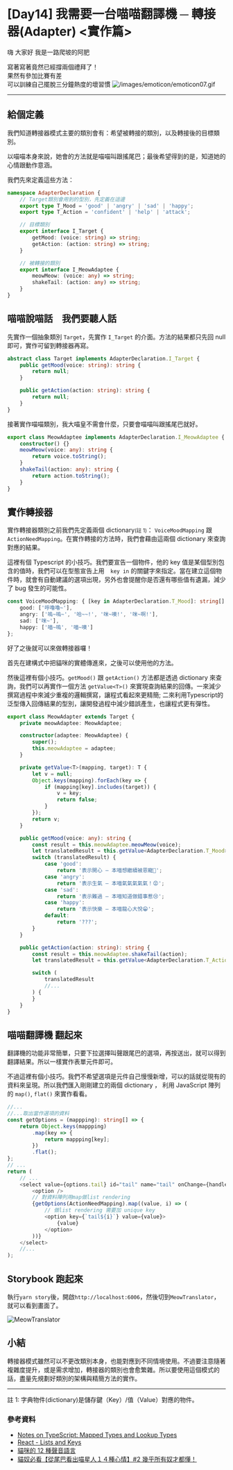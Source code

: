 # [Day14] 我需要一台喵喵翻譯機 ─ 轉接器(Adapter) <實作篇>

嗨 大家好 我是一路爬坡的阿肥

寫著寫著竟然已經撐兩個禮拜了！  
果然有參加比賽有差  
可以訓練自己擺脫三分鐘熱度的壞習慣 ![/images/emoticon/emoticon07.gif](/images/emoticon/emoticon07.gif)

---

## 給個定義

我們知道轉接器模式主要的類別會有：希望被轉接的類別，以及轉接後的目標類別。

以喵喵本身來說，她會的方法就是喵喵叫跟搖尾巴；最後希望得到的是，知道她的心情跟動作意涵。

我們先來定義這些方法：

```typescript
namespace AdapterDeclaration {
    // Target類別會用到的型別，先定義在這邊
    export type T_Mood = 'good' | 'angry' | 'sad' | 'happy';
    export type T_Action = 'confident' | 'help' | 'attack';

    // 目標類別
    export interface I_Target {
        getMood: (voice: string) => string;
        getAction: (action: string) => string;
    }

    // 被轉接的類別
    export interface I_MeowAdaptee {
        meowMeow: (voice: any) => string;
        shakeTail: (action: any) => string;
    }
}
```

## 喵喵說喵話　我們要聽人話

先實作一個抽象類別 `Target`，先實作 `I_Target` 的介面。方法的結果都只先回 null 即可，實作可留到轉接器再寫。

```typescript
abstract class Target implements AdapterDeclaration.I_Target {
    public getMood(voice: string): string {
        return null;
    }

    public getAction(action: string): string {
        return null;
    }
}
```

接著實作喵喵類別，我大喵皇不需會什麼，只要會喵喵叫跟搖尾巴就好。

```typescript
export class MeowAdaptee implements AdapterDeclaration.I_MeowAdaptee {
    constructor() {}
    meowMeow(voice: any): string {
        return voice.toString();
    }
    shakeTail(action: any): string {
        return action.toString();
    }
}
```

## 實作轉接器

實作轉接器類別之前我們先定義兩個 dictionary<small>(註 1)</small>： `VoiceMoodMapping` 跟 `ActionNeedMapping`。在實作轉接的方法時，我們會藉由這兩個 dictionary 來查詢對應的結果。

這裡有個 Typescript 的小技巧。我們要宣告一個物件，他的 key 值是某個型別包含的值時，我們可以在型態宣告上用　`key in` 的關鍵字來指定。當在建立這個物件時，就會有自動建議的選項出現，另外也會提醒你是否還有哪些值有遺漏，減少了 bug 發生的可能性。

```typescript
const VoiceMoodMapping: { [key in AdapterDeclaration.T_Mood]: string[] } = {
    good: ['呼嚕嚕~'],
    angry: ['嗚~嗚~', '哈~~!', '咪~噢!', '咪~啊!'],
    sad: ['咪~'],
    happy: ['喵~嗚', '喵~噢']
};
```

好了之後就可以來做轉接器囉！

首先在建構式中把貓咪的實體傳進來，之後可以使用他的方法。

然後這裡有個小技巧。`getMood()` 跟 `getAction()` 方法都是透過 dictionary 來查詢，我們可以再實作一個方法 `getValue<T>()` 來實現查詢結果的回傳。一來減少撰寫過程中來減少重複的邏輯撰寫，讓程式看起來更精簡; 二來利用Typescript的泛型傳入回傳結果的型別，讓開發過程中減少錯誤產生，也讓程式更有彈性。

```typescript
export class MeowAdapter extends Target {
    private meowAdaptee: MeowAdaptee;

    constructor(adaptee: MeowAdaptee) {
        super();
        this.meowAdaptee = adaptee;
    }

    private getValue<T>(mapping, target): T {
        let v = null;
        Object.keys(mapping).forEach(key => {
            if (mapping[key].includes(target)) {
                v = key;
                return false;
            }
        });
        return v;
    }

    public getMood(voice: any): string {
        const result = this.meowAdaptee.meowMeow(voice);
        let translatedResult = this.getValue<AdapterDeclaration.T_Mood>(VoiceMoodMapping, result);
        switch (translatedResult) {
            case 'good':
                return '表示開心 — 本喵想繼續被恩寵🤗';
            case 'angry':
                return '表示生氣 — 本喵氣氣氣氣氣！😡';
            case 'sad':
                return '表示難過 — 本喵知道做錯事惹😢';
            case 'happy':
                return '表示快樂 — 本喵龍心大悅😁';
            default:
                return '???';
        }
    }

    public getAction(action: string): string {
        const result = this.meowAdaptee.shakeTail(action);
        let translatedResult = this.getValue<AdapterDeclaration.T_Action>(ActionNeedMapping, result);

        switch (
            translatedResult
            //...
        ) {
        }
    }
}
```

## 喵喵翻譯機 翻起來

翻譯機的功能非常簡單，只要下拉選擇叫聲跟尾巴的選項，再按送出，就可以得到翻譯結果。所以一樣實作表單元件即可。

不過這裡有個小技巧。我們不希望選項是元件自己慢慢新增，可以的話就從現有的資料來呈現。所以我們匯入剛剛建立的兩個 dictionary ， 利用 JavaScript 陣列的 `map()`, `flat()` 來實作看看。

```typescript
//...
//...取出當作選項的資料
const getOptions = (mappping): string[] => {
    return Object.keys(mappping)
        .map(key => {
            return mappping[key];
        })
        .flat();
};
// ...
return (
    // ...
    <select value={options.tail} id="tail" name="tail" onChange={handleOptionsChange}>
        <option />
        // 對資料陣列用map做list rendering
        {getOptions(ActionNeedMapping).map((value, i) => (
            // 做list rendering 需要加 unique key
            <option key={`tail${i}`} value={value}>
                {value}
            </option>
        ))}
    </select>
    //...
);
```

## Storybook 跑起來

執行`yarn story`後，開啟`http://localhost:6006`，然後切到`MeowTranslator`，就可以看到畫面了。

![MeowTranslator](https://i.imgur.com/A2Gjaky.gif)

## 小結

轉接器模式雖然可以不更改類別本身，也能對應到不同情境使用。不過要注意隨著複雜度提升，或是需求增加，轉接器的類別也會愈繁雜。所以要使用這個模式的話，盡量先規劃好類別的架構與精簡方法的實作。

---

註 1: 字典物件(dictionary)是儲存鍵（Key）/值（Value）對應的物件。

### 參考資料

-   [Notes on TypeScript: Mapped Types and Lookup Types](https://dev.to/busypeoples/notes-on-typescript-mapped-types-and-lookup-types-i36)
-   [React - Lists and Keys](https://reactjs.org/docs/lists-and-keys.html)
-   [貓咪的 12 種聲音語言](https://www.twgreatdaily.com/cat74/node947537)
-   [貓奴必看【從尾巴看出喵星人１４種心情】#2 幾乎所有奴才都懂！](https://clickme.net/39864)
